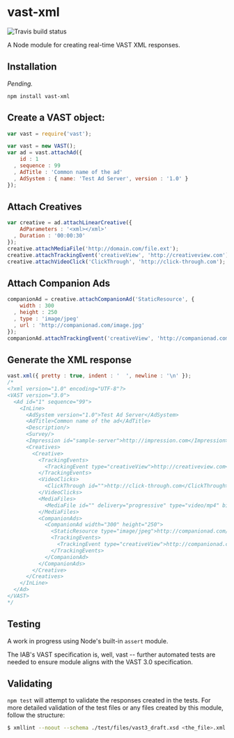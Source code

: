 # vast-xml

![Travis build status](https://api.travis-ci.org/tbuchok/vast-xml.png)

A Node module for creating real-time VAST XML responses.

Installation
---
_Pending._
```
npm install vast-xml
```

Create a VAST object:
---
```javascript
var vast = require('vast');

var vast = new VAST();
var ad = vast.attachAd({ 
    id : 1
  , sequence : 99
  , AdTitle : 'Common name of the ad'
  , AdSystem : { name: 'Test Ad Server', version : '1.0' }
});
```

Attach Creatives
---
```javascript
var creative = ad.attachLinearCreative({
    AdParameters : '<xml></xml>'
  , Duration : '00:00:30'
});
creative.attachMediaFile('http://domain.com/file.ext');
creative.attachTrackingEvent('creativeView', 'http://creativeview.com');
creative.attachVideoClick('ClickThrough', 'http://click-through.com');
```

Attach Companion Ads
---
```javascript
companionAd = creative.attachCompanionAd('StaticResource', {
    width : 300
  , height : 250
  , type : 'image/jpeg'
  , url : 'http://companionad.com/image.jpg'
});
companionAd.attachTrackingEvent('creativeView', 'http://companionad.com/creativeView');
```

Generate the XML response
---
```javascript
vast.xml({ pretty : true, indent : '  ', newline : '\n' });
/*
<?xml version="1.0" encoding="UTF-8"?>
<VAST version="3.0">
  <Ad id="1" sequence="99">
    <InLine>
      <AdSystem version="1.0">Test Ad Server</AdSystem>
      <AdTitle>Common name of the ad</AdTitle>
      <Description/>
      <Survey/>
      <Impression id="sample-server">http://impression.com</Impression>
      <Creatives>
        <Creative>
          <TrackingEvents>
            <TrackingEvent type="creativeView">http://creativeview.com</TrackingEvent>
          </TrackingEvents>
          <VideoClicks>
            <ClickThrough id="">http://click-through.com</ClickThrough>
          </VideoClicks>
          <MediaFiles>
            <MediaFile id="" delivery="progressive" type="video/mp4" bitrate="320" minBitrate="" maxBitrate="" width="640" height="360" scalable="true" maintainAspectRatio="true" codec="" apiFramework="">http://domain.com/file.ext</MediaFile>
          </MediaFiles>
          <CompanionAds>
            <CompanionAd width="300" height="250">
              <StaticResource type="image/jpeg">http://companionad.com/image.jpg</StaticResource>
              <TrackingEvents>
                <TrackingEvent type="creativeView">http://companionad.com/creativeView</TrackingEvent>
              </TrackingEvents>
            </CompanionAd>
          </CompanionAds>
        </Creative>
      </Creatives>
    </InLine>
  </Ad>
</VAST>
*/
```

Testing
---
A work in progress using Node's built-in `assert` module. 

The IAB's VAST specification is, well, vast -- further automated tests are needed to ensure module aligns with the VAST 3.0 specification.

## Validating

`npm test` will attempt to validate the responses created in the tests. For more detailed validation of the test files or any files created by this module, follow the structure:

```bash
$ xmllint --noout --schema ./test/files/vast3_draft.xsd <the_file>.xml
```